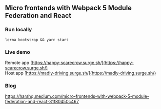 ## Micro frontends with Webpack 5 Module Federation and React

### Run locally

```lerna bootstrap && yarn start```

### Live demo

Remote app [https://happy-scarecrow.surge.sh/](https://happy-scarecrow.surge.sh/)<br /> 
Host app [https://madly-driving.surge.sh/](https://madly-driving.surge.sh/)

### Blog 

https://harshq.medium.com/micro-frontends-with-webpack-5-module-federation-and-react-31f80450c467
